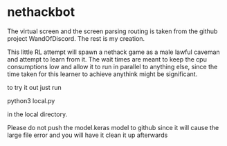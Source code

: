 # nethackbot

The virtual screen and the screen parsing routing is taken from the github project WandOfDiscord. The rest is my creation.

This little RL attempt will spawn a nethack game as a male lawful caveman and attempt to learn from it. The wait times are meant to keep the cpu consumptions low and allow it to run in parallel to anything else, since the time taken for this learner to achieve anythink might be significant.


to try it out just run

python3 local.py

in the local directory.

Please do not push the model.keras model to github since it will cause the large file error and you will have it clean it up afterwards
